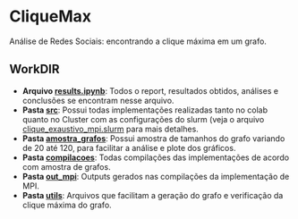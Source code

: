 # CliqueMax

Análise de Redes Sociais: encontrando a clique máxima em um grafo.

## WorkDIR

- **Arquivo [results.ipynb](results.ipynb)**: Todos o report, resultados obtidos, análises e conclusões se encontram nesse arquivo.
- **Pasta [src](./src)**: Possui todas implementações realizadas tanto no colab quanto no Cluster com as configurações do slurm (veja o arquivo [clique_exaustivo_mpi.slurm](src/slurm/clique_exaustivo_mpi.slurm) para mais detalhes.
- **Pasta [amostra_grafos](./amostra_grafos)**: Possui amostra de tamanhos do grafo variando de 20 até 120, para facilitar a análise e plote dos gráficos.
- **Pasta [compilacoes](./compilacoes)**: Todas compilações das implementações de acordo com amostra de grafos.
- **Pasta [out_mpi](./out_mpi)**: Outputs gerados nas compilações da implementação de MPI.
- **Pasta [utils](./utils)**: Arquivos que facilitam a geração do grafo e verificação da clique máxima do grafo.
